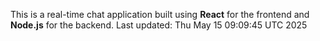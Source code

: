 This is a real-time chat application built using **React** for the frontend and **Node.js** for the backend.
Last updated: Thu May 15 09:09:45 UTC 2025
